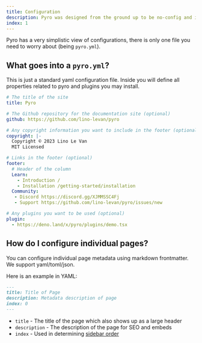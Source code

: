 ```yaml
---
title: Configuration
description: Pyro was designed from the ground up to be no-config and incredibly fast.
index: 1
---
```


Pyro has a very simplistic view of configurations, there is only one file you
need to worry about (being `pyro.yml`).

## What goes into a `pyro.yml`?

This is just a standard yaml configuration file. Inside you will define all
properties related to pyro and plugins you may install.

```yaml
# The title of the site
title: Pyro

# The Github repository for the documentation site (optional)
github: https://github.com/lino-levan/pyro

# Any copyright information you want to include in the footer (optional)
copyright: |-
  Copyright © 2023 Lino Le Van
  MIT Licensed

# Links in the footer (optional)
footer:
  # Header of the column
  Learn:
    - Introduction /
    - Installation /getting-started/installation
  Community:
   - Discord https://discord.gg/XJMMSSC4Fj
   - Support https://github.com/lino-levan/pyro/issues/new

# Any plugins you want to be used (optional)
plugin:
  - https://deno.land/x/pyro/plugins/demo.tsx
```

## How do I configure individual pages?

You can configure individual page metadata using markdown frontmatter. We
support yaml/toml/json.

Here is an example in YAML:

```md
---
title: Title of Page
description: Metadata description of page
index: 0
---
```

- `title` - The title of the page which also shows up as a large header
- `description` - The description of the page for SEO and embeds
- `index` - Used in determining [sidebar order](/guides/docs/sidebar)
